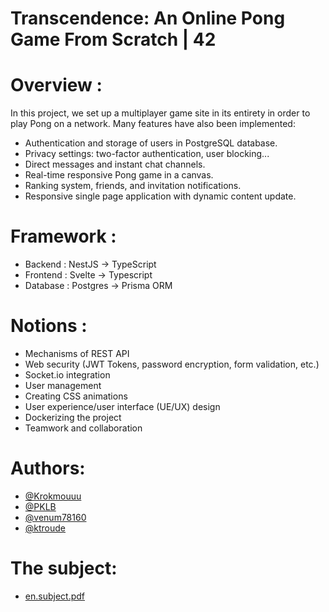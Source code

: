 # Transcendence: An Online Pong Game From Scratch | 42

# Overview :
In this project, we set up a multiplayer game site in its entirety in order to play Pong on a network.
Many features have also been implemented:

- Authentication and storage of users in PostgreSQL database.
- Privacy settings: two-factor authentication, user blocking...
- Direct messages and instant chat channels.
- Real-time responsive Pong game in a canvas.
- Ranking system, friends, and invitation notifications.
- Responsive single page application with dynamic content update.

# Framework :
- Backend : NestJS -> TypeScript
- Frontend : Svelte -> Typescript
- Database : Postgres -> Prisma ORM

# Notions :
- Mechanisms of REST API
- Web security (JWT Tokens, password encryption, form validation, etc.)
- Socket.io integration
- User management
- Creating CSS animations
- User experience/user interface (UE/UX) design
- Dockerizing the project
- Teamwork and collaboration


# Authors:
- [@Krokmouuu](https://github.com/Krokmouuu)
- [@PKLB](https://github.com/PKLB)
- [@venum78160](https://github.com/venum78160)
- [@ktroude](https://github.com/ktroude)

  
# The subject:
- [en.subject.pdf](https://github.com/ktroude/Ft_Transcendence/files/12584882/en.subject.pdf)
